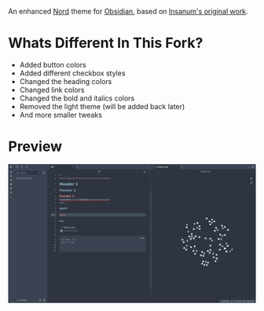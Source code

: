 An enhanced [Nord](https://github.com/arcticicestudio/nord) theme for [Obsidian](https://obsidian.md), based on [Insanum's original work](https://github.com/insanum/obsidian_nord).

# Whats Different In This Fork?

- Added button colors
- Added different checkbox styles
- Changed the heading colors
- Changed link colors
- Changed the bold and italics colors
- Removed the light theme (will be added back later)
- And more smaller tweaks

# Preview

![](dark.png)
